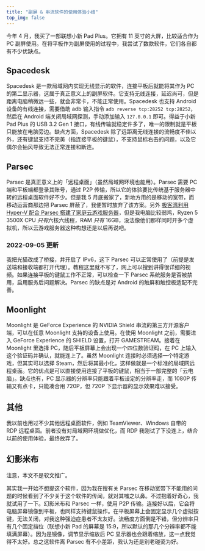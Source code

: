 ```yaml
---
title: "副屏 & 串流软件的使用体验小结"
top_img: false
---
```

今年 4 月，我买了一部联想小新 Pad Plus。它拥有 11 英寸的大屏，比较适合作为 PC 副屏使用。在将平板作为副屏使用的过程中，我尝试了数款软件，它们各自都有不少优缺点。

## Spacedesk
Spacedesk 是一款局域网内实现无线显示的软件，连接平板后就能将其作为 PC 的第二显示器，这属于真正意义上的副屏软件。它支持无线连接，延迟尚可，但是距离电脑稍微远一些，就会非常卡，不能正常使用。Spacedesk 也支持 Android 设备的有线连接，需要借助 adb 输入指令 `adb reverse tcp:28252 tcp:28252`，然后在 Android 端关闭局域网探测，手动添加输入 `127.0.0.1` 即可。得益于小新 Pad Plus 的 USB 3.2 Gen 1 接口，有线传输就稳定许多了，唯一的限制就是平板只能放在电脑旁边。缺点方面，Spacedesk 除了远距离无线连接的流畅度不佳以外，还有键鼠支持不完美（指连接平板的键鼠），不支持鼠标右击的问题，以及它偶尔会抽风导致无法正常连接和断连。

## Parsec
Parsec 是真正意义上的「远程桌面」（虽然局域网环境也能用）。Parsec 需要 PC 端和平板端都登录其账号，通过 P2P 传输，所以它的体验要比传统基于服务器中转的远程桌面软件好不少。但是我 5 月底搬家了，新地方用的是移动的宽带，而移动运营商那边把 Parsec 屏蔽了，我便暂时放弃了该方案。另外 [极客湾利用 Hyper-V 配合 Parsec 搭建了家庭云游戏服务器](https://www.bilibili.com/video/BV1Ad4y1S7Aw)，但是我电脑比较弱鸡，Ryzen 5 3500X CPU *只有*六核六线程，RAM *只有* 16GB，没法像他们那样同时开多个虚拟机，所以云游戏服务器这种构想还是以后再说吧。

### 2022-09-05 更新
我把光猫改成了桥接，并开启了 IPv6，这下 Parsec 可以正常使用了（前提是发送端和接收端都打开代理）。教程这里就不写了，网上可以搜到讲得很详细的视频。如果连接平板的键鼠工作不正常，可以检查一下 Parsec 系统服务是否被禁用，启用服务后问题解决。Parsec 的缺点是对 Android 的触屏和触控板适配不完善。

## Moonlight
Moonlight 是 GeForce Experience 的 NVIDIA Shield 串流的第三方开源客户端，可以在任意 Moonlight 支持的设备上使用。在使用 Moonlight 之前，需要进入 GeForce Experience 的 SHIELD 设置，打开 GAMESTREAM。接着在 Moonlight 里选择 PC，随后平板屏幕上会出现一个四位数验证码，在 PC 上输入这个验证码并确认，就能连上了。虽然 Moonlight 连接时必须选择一个特定游戏，但其实可以选择 Steam，然后将其最小化，这样做就是一个标准的局域网远程桌面。它的优点是可以直接使用连接了平板的键鼠，相当于一部完整的「云电脑」。缺点也有，PC 显示器的分辨率只能跟着平板设定的分辨率走，而 1080P 传输又有点卡，只能凑合用 720P，但 720P 下显示器的显示效果难以接受。

## 其他
我以前也用过不少其他远程桌面软件，例如 TeamViewer、Windows 自带的 RDP 远程桌面。前者没有对局域网环境做优化，而 RDP 我刚试了下没连上，结合以前的使用体验，最终放弃了。

## 幻影米布
注意，本文不是软文推广。

其实我一开始不想提这个软件，因为我在搜有关 Parsec 在移动宽带下不能用的问题的时候看到了不少关于这个软件的传闻，就对其嗤之以鼻。不过抱着好奇心，我就试用了一下。幻影米布和 Parsec 一样，使用 P2P 传输。连接好以后，它会将电脑屏幕镜像到平板，也同样支持键鼠操作。在平板屏幕上会固定显示几个虚拟按键，无法关闭，对我这种强迫症患者不太友好。流畅度方面倒是不错，但分辨率只有几个固定挡位（联想小新 Pad 的屏幕是 15:9，所以默认的那几个分辨率都不能填满屏幕）。因为是镜像，调节显示缩放后 PC 显示器也会跟着缩放，这一点我觉得不太好。总之这软件离 Parsec 有不小差距，我认为还是别老碰瓷为好。
